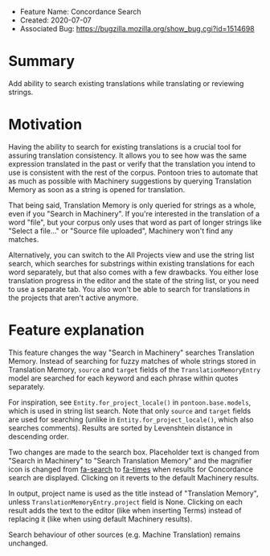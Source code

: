 - Feature Name: Concordance Search
- Created: 2020-07-07
- Associated Bug: https://bugzilla.mozilla.org/show_bug.cgi?id=1514698

# Summary

Add ability to search existing translations while translating or reviewing strings.

# Motivation

Having the ability to search for existing translations is a crucial tool for assuring translation consistency. It allows you to see how was the same expression translated in the past or verify that the translation you intend to use is consistent with the rest of the corpus. Pontoon tries to automate that as much as possible with Machinery suggestions by querying Translation Memory as soon as a string is opened for translation.

That being said, Translation Memory is only queried for strings as a whole, even if you "Search in Machinery". If you're interested in the translation of a word "file", but your corpus only uses that word as part of longer strings like "Select a file..." or "Source file uploaded", Machinery won't find any matches.

Alternatively, you can switch to the All Projects view and use the string list search, which searches for substrings within existing translations for each word separately, but that also comes with a few drawbacks. You either lose translation progress in the editor and the state of the string list, or you need to use a separate tab. You also won't be able to search for translations in the projects that aren't active anymore.

# Feature explanation

This feature changes the way "Search in Machinery" searches Translation Memory. Instead of searching for fuzzy matches of whole strings stored in Translation Memory, `source` and `target` fields of the `TranslationMemoryEntry` model are searched for each keyword and each phrase within quotes separately.

For inspiration, see `Entity.for_project_locale()` in `pontoon.base.models`, which is used in string list search. Note that only `source` and `target` fields are used for searching (unlike in `Entity.for_project_locale()`, which also searches comments). Results are sorted by Levenshtein distance in descending order.

Two changes are made to the search box. Placeholder text is changed from "Search in Machinery" to "Search Translation Memory" and the magnifier icon is changed from [fa-search](https://fontawesome.com/icons/search) to [fa-times](https://fontawesome.com/icons/times) when results for Concordance search are displayed. Clicking on it reverts to the default Machinery results.

In output, project name is used as the title instead of "Translation Memory", unless `TranslationMemoryEntry.project` field is None. Clicking on each result adds the text to the editor (like when inserting Terms) instead of replacing it (like when using default Machinery results).

Search behaviour of other sources (e.g. Machine Translation) remains unchanged.
